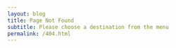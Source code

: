 ```yaml
---
layout: blog
title: Page Not Found
subtitle: Please choose a destination from the menu
permalink: /404.html
---
```

